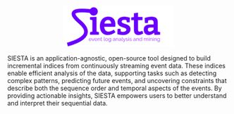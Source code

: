 <p align="center">
  <img src="siesta-tool-logo.png" width="50%">
</p>

SIESTA is an application-agnostic, open-source tool designed to build incremental indices from continuously streaming event data. These indices enable efficient analysis of the data, supporting tasks such as detecting complex patterns, predicting future events, and uncovering constraints that describe both the sequence order and temporal aspects of the events. By providing actionable insights, SIESTA empowers users to better understand and interpret their sequential data.
